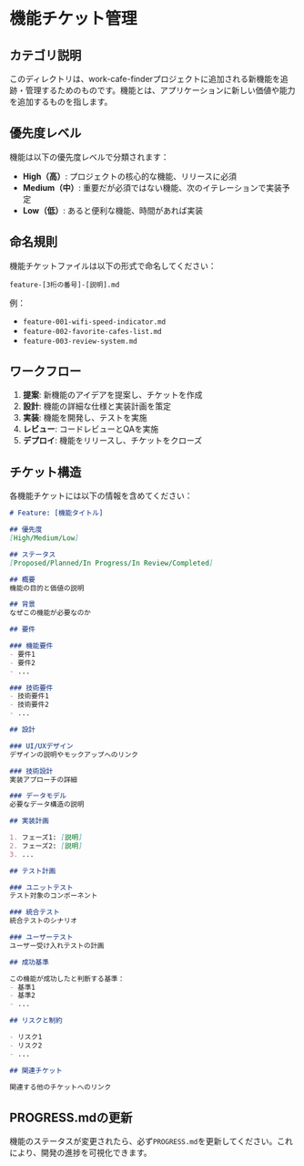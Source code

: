 # 機能チケット管理

## カテゴリ説明

このディレクトリは、work-cafe-finderプロジェクトに追加される新機能を追跡・管理するためのものです。機能とは、アプリケーションに新しい価値や能力を追加するものを指します。

## 優先度レベル

機能は以下の優先度レベルで分類されます：

- **High（高）**: プロジェクトの核心的な機能、リリースに必須
- **Medium（中）**: 重要だが必須ではない機能、次のイテレーションで実装予定
- **Low（低）**: あると便利な機能、時間があれば実装

## 命名規則

機能チケットファイルは以下の形式で命名してください：

```
feature-[3桁の番号]-[説明].md
```

例：
- `feature-001-wifi-speed-indicator.md`
- `feature-002-favorite-cafes-list.md`
- `feature-003-review-system.md`

## ワークフロー

1. **提案**: 新機能のアイデアを提案し、チケットを作成
2. **設計**: 機能の詳細な仕様と実装計画を策定
3. **実装**: 機能を開発し、テストを実施
4. **レビュー**: コードレビューとQAを実施
5. **デプロイ**: 機能をリリースし、チケットをクローズ

## チケット構造

各機能チケットには以下の情報を含めてください：

```markdown
# Feature: [機能タイトル]

## 優先度
[High/Medium/Low]

## ステータス
[Proposed/Planned/In Progress/In Review/Completed]

## 概要
機能の目的と価値の説明

## 背景
なぜこの機能が必要なのか

## 要件

### 機能要件
- 要件1
- 要件2
- ...

### 技術要件
- 技術要件1
- 技術要件2
- ...

## 設計

### UI/UXデザイン
デザインの説明やモックアップへのリンク

### 技術設計
実装アプローチの詳細

### データモデル
必要なデータ構造の説明

## 実装計画

1. フェーズ1: [説明]
2. フェーズ2: [説明]
3. ...

## テスト計画

### ユニットテスト
テスト対象のコンポーネント

### 統合テスト
統合テストのシナリオ

### ユーザーテスト
ユーザー受け入れテストの計画

## 成功基準

この機能が成功したと判断する基準：
- 基準1
- 基準2
- ...

## リスクと制約

- リスク1
- リスク2
- ...

## 関連チケット

関連する他のチケットへのリンク
```

## PROGRESS.mdの更新

機能のステータスが変更されたら、必ず`PROGRESS.md`を更新してください。これにより、開発の進捗を可視化できます。

